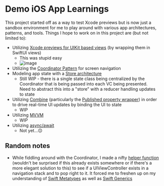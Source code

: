 # Demo iOS App Learnings
This project started off as a way to test Xcode previews but is now just a sandbox environment for me to play around with various app architectures, patterns, and tools. Things I hope to work on in this project are (but not limited to):
- Utilizing [Xcode previews for UIKit based views](https://www.avanderlee.com/xcode/xcode-previews/) (by wrapping them in SwiftUI views)
  - This was stupid easy
  - ![image](https://user-images.githubusercontent.com/10534528/142751377-21e236a3-da95-47a0-a02f-8969819fd114.png)
- Utilizing the [Coordinator Pattern](https://www.hackingwithswift.com/articles/71/how-to-use-the-coordinator-pattern-in-ios-apps) for screen navigation
- Modeling app state with a [Store architecture](https://www.pointfree.co/collections/composable-architecture/reducers-and-stores)
  - Still WIP - there is a single state class being centralized by the Coordinator that is being passed into each VC being presented. Need to abstract this into a "store" with a reducer handling updates to state
- Utilizing [Combine](https://developer.apple.com/documentation/combine) (particularly the [Published property wrapper](https://developer.apple.com/documentation/combine/published)) in order to drive real-time UI updates by binding the UI to state
  - WIP
- Utilizing [MVVM](https://www.swiftbysundell.com/articles/different-flavors-of-view-models-in-swift/)
  - WIP
- Utilizing [async/await](https://docs.swift.org/swift-book/LanguageGuide/Concurrency.html)
  - Not yet...😔

## Random notes
- While fiddling around with the Coordinator, I made a nifty [helper function](https://github.com/benlee3/uikit-with-xcode-preview/blob/main/uikit-preview-test/Coordinator/Coordinator.swift#L71) (wouldn't be surprised if this already exists somewhere or if there's a more elegant solution to this) to see if a UIViewController exists in a navigation stack and to pop right to it. It forced me to freshen up on my understanding of [Swift Metatypes](https://swiftrocks.com/whats-type-and-self-swift-metatypes) as well as [Swift Generics](https://docs.swift.org/swift-book/LanguageGuide/Generics.html)
